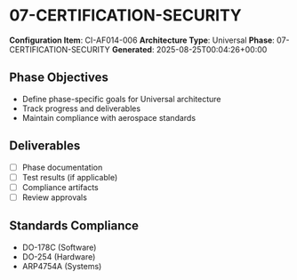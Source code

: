 # 07-CERTIFICATION-SECURITY

**Configuration Item**: CI-AF014-006
**Architecture Type**: Universal
**Phase**: 07-CERTIFICATION-SECURITY
**Generated**: 2025-08-25T00:04:26+00:00

## Phase Objectives
- Define phase-specific goals for Universal architecture
- Track progress and deliverables
- Maintain compliance with aerospace standards

## Deliverables
- [ ] Phase documentation
- [ ] Test results (if applicable)
- [ ] Compliance artifacts
- [ ] Review approvals

## Standards Compliance
- DO-178C (Software)
- DO-254 (Hardware)
- ARP4754A (Systems)
